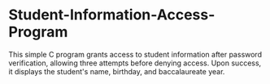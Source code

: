 # Student-Information-Access-Program
This simple C program grants access to student information after password verification, allowing three attempts before denying access. Upon success, it displays the student's name, birthday, and baccalaureate year.
